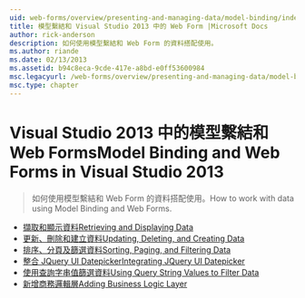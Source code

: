 ```yaml
---
uid: web-forms/overview/presenting-and-managing-data/model-binding/index
title: 模型繫結和 Visual Studio 2013 中的 Web Form |Microsoft Docs
author: rick-anderson
description: 如何使用模型繫結和 Web Form 的資料搭配使用。
ms.author: riande
ms.date: 02/13/2013
ms.assetid: b94c8eca-9cde-417e-a8bd-e0ff53600984
msc.legacyurl: /web-forms/overview/presenting-and-managing-data/model-binding
msc.type: chapter
---
```

<a name="model-binding-and-web-forms-in-visual-studio-2013"></a><span data-ttu-id="2f90d-103">Visual Studio 2013 中的模型繫結和 Web Forms</span><span class="sxs-lookup"><span data-stu-id="2f90d-103">Model Binding and Web Forms in Visual Studio 2013</span></span>
====================
> <span data-ttu-id="2f90d-104">如何使用模型繫結和 Web Form 的資料搭配使用。</span><span class="sxs-lookup"><span data-stu-id="2f90d-104">How to work with data using Model Binding and Web Forms.</span></span>


- [<span data-ttu-id="2f90d-105">擷取和顯示資料</span><span class="sxs-lookup"><span data-stu-id="2f90d-105">Retrieving and Displaying Data</span></span>](retrieving-data.md)
- [<span data-ttu-id="2f90d-106">更新、刪除和建立資料</span><span class="sxs-lookup"><span data-stu-id="2f90d-106">Updating, Deleting, and Creating Data</span></span>](updating-deleting-and-creating-data.md)
- [<span data-ttu-id="2f90d-107">排序、分頁及篩選資料</span><span class="sxs-lookup"><span data-stu-id="2f90d-107">Sorting, Paging, and Filtering Data</span></span>](sorting-paging-and-filtering-data.md)
- [<span data-ttu-id="2f90d-108">整合 JQuery UI Datepicker</span><span class="sxs-lookup"><span data-stu-id="2f90d-108">Integrating JQuery UI Datepicker</span></span>](integrating-jquery-ui.md)
- [<span data-ttu-id="2f90d-109">使用查詢字串值篩選資料</span><span class="sxs-lookup"><span data-stu-id="2f90d-109">Using Query String Values to Filter Data</span></span>](using-query-string-values-to-retrieve-data.md)
- [<span data-ttu-id="2f90d-110">新增商務邏輯層</span><span class="sxs-lookup"><span data-stu-id="2f90d-110">Adding Business Logic Layer</span></span>](adding-business-logic-layer.md)
